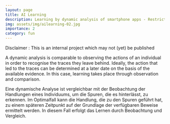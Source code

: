 ```yaml
---
layout: page
title: AI Learning
description: Learning by dynamic analysis of smartphone apps - Restricted
img: assets/img/ailearning-02.jpg
importance: 2
category: fun
---
```


Disclaimer : This is an internal project which may not (yet) be published

A dynamic analysis is comparable to observing the actions of an individual in order to recognise 
the traces they leave behind. Ideally, the action that led to the traces can be determined 
at a later date on the basis of the available evidence. 
In this case, learning takes place through observation and comparison.

Eine dynamische Analyse ist vergleichbar mit der Beobachtung der Handlungen eines Individuums, 
um die Spuren, die es hinterlässt, zu erkennen. Im Optimalfall kann die Handlung, die zu den Spuren 
geführt hat, zu einem späteren Zeitpunkt auf der Grundlage der verfügbaren Beweise ermittelt werden. 
In diesem Fall erfolgt das Lernen durch Beobachtung und Vergleich.
